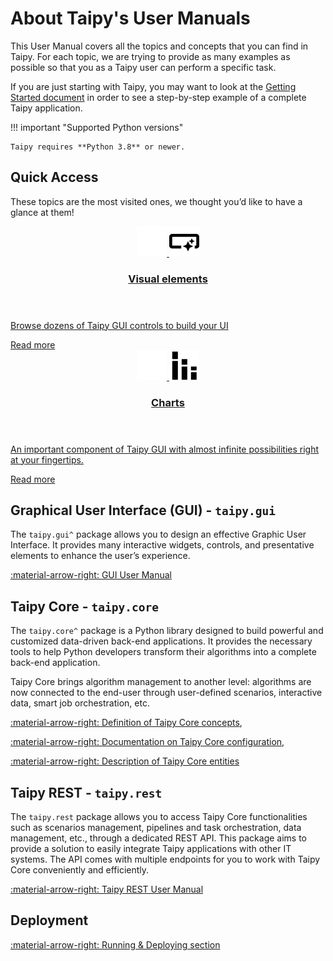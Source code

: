 # About Taipy's User Manuals

This User Manual covers all the topics and concepts that you can find in Taipy.
For each topic, we are trying to provide as many examples as possible so that
you as a Taipy user can perform a specific task.

If you are just starting with Taipy, you may want to look at the
[Getting Started document](../../getting_started/installation.md)
in order to see a step-by-step example of a complete Taipy application.

!!! important "Supported Python versions"

    Taipy requires **Python 3.8** or newer.

## Quick Access

These topics are the most visited ones, we thought you’d like to have a glance at them!

<div class="tp-row tp-row--gutter-sm">
  <div class="tp-col-12 tp-col-md-6 d-flex">
    <a class="tp-content-card" href="../gui/">
      <header class="tp-content-card-header">
        <img class="tp-content-card-icon icon-light" src="../../images/icons/visual-element-w.svg">
        <img class="tp-content-card-icon icon-dark" src="../../images/icons/visual-element.svg">
        <h3>Visual elements</h3>
      </header>
      <p>
        Browse dozens of Taipy GUI controls to build your UI
      </p>
      <span class="tp-content-card-readmore">Read more</span>
    </a>
  </div>
  <div class="tp-col-12 tp-col-md-6 d-flex">
    <a class="tp-content-card" href="../gui/viselements/chart/">
      <header class="tp-content-card-header">
        <img class="tp-content-card-icon icon-light" src="../../images/icons/bar-chart-w.svg">
        <img class="tp-content-card-icon icon-dark" src="../../images/icons/bar-chart.svg">
        <h3>Charts</h3>
      </header>
      <p>
        An important component of Taipy GUI with almost infinite possibilities right at your fingertips.
      </p>
      <span class="tp-content-card-readmore">Read more</span>
    </a>
  </div>
</div>

## Graphical User Interface (GUI) - `taipy.gui`

The `taipy.gui^` package allows you to design an effective Graphic User Interface.
It provides many interactive widgets, controls, and presentative elements to enhance the
user’s experience.

[:material-arrow-right: GUI User Manual](../gui/index.md)

## Taipy Core - `taipy.core`

The `taipy.core^` package is a Python library designed to build powerful and customized data-driven back-end
applications.
It provides the necessary tools to help Python developers transform their algorithms into a complete
back-end application.

Taipy Core brings algorithm management to another level: algorithms are now connected to the end-user through
user-defined scenarios, interactive data, smart job orchestration, etc.


[:material-arrow-right: Definition of Taipy Core concepts](../core/concepts/index.md),

[:material-arrow-right: Documentation on Taipy Core configuration](../core/config/index.md),

[:material-arrow-right: Description of Taipy Core entities](../core/entities/index.md)

## Taipy REST - `taipy.rest`

The `taipy.rest` package allows you to access Taipy Core functionalities such as scenarios management,
pipelines and task orchestration, data management, etc., through a dedicated REST API.
This package aims to provide a solution to easily integrate Taipy applications with other IT systems.
The API comes with multiple endpoints for you to work with Taipy Core conveniently and efficiently.

[:material-arrow-right: Taipy REST User Manual](../rest/index.md)

## Deployment

[:material-arrow-right: Running & Deploying section](../run-deploy/index.md)
